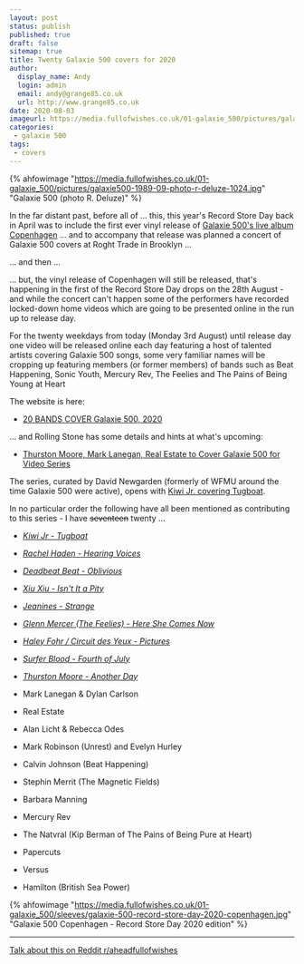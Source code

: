 ```yaml
---
layout: post
status: publish
published: true
draft: false
sitemap: true
title: Twenty Galaxie 500 covers for 2020
author:
  display_name: Andy
  login: admin
  email: andy@grange85.co.uk
  url: http://www.grange85.co.uk
date: 2020-08-03
imageurl: https://media.fullofwishes.co.uk/01-galaxie_500/pictures/galaxie500-1989-09-photo-r-deluze-1024.jpg
categories:
 - galaxie 500
tags:
 - covers
---
```


 {% ahfowimage "https://media.fullofwishes.co.uk/01-galaxie_500/pictures/galaxie500-1989-09-photo-r-deluze-1024.jpg" "Galaxie 500 (photo R. Deluze)" %}

In the far distant past, before all of ... this, this year's Record Store Day back in April was to include the first ever vinyl release of [Galaxie 500's live album Copenhagen](https://www.fullofwishes.co.uk/database/galaxie-500/releases/galaxie-500-copenhagen/#202020-rsd-lp) ... and to accompany that release was planned a concert of Galaxie 500 covers at Roght Trade in Brooklyn ...

... and then ... 

... but, the vinyl release of Copenhagen will still be released, that's happening in the first of the Record Store Day drops on the 28th August - and while the concert can't happen some of the performers have recorded locked-down home videos which are going to be presented online in the run up to release day.

For the twenty weekdays from today (Monday 3rd August) until release day one video will be released online each day featuring a host of talented artists covering Galaxie 500 songs, some very familiar names will be cropping up featuring members (or former members) of bands such as Beat Happening, Sonic Youth, Mercury Rev, The Feelies and The Pains of Being Young at Heart



The website is here:
 - [20 BANDS COVER Galaxie 500, 2020](https://www.20-20-20.com/twentysongs2020)

... and Rolling Stone has some details and hints at what's upcoming:
 - [Thurston Moore, Mark Lanegan, Real Estate to Cover Galaxie 500 for Video Series](https://www.rollingstone.com/music/music-news/thurston-moore-mark-lanegan-real-estate-galaxie-500-tribute-1038266/)

The series, curated by David Newgarden (formerly of WFMU around the time Galaxie 500 were active), opens with [Kiwi Jr. covering Tugboat](https://www.20-20-20.com/twentysongs2020).


In no particular order the following have all been mentioned as contributing to this series - I have ~~seventeen~~ twenty ...

 - _[Kiwi Jr - Tugboat](https://www.reddit.com/r/aheadfullofwishes/comments/i42rgv/day_1_of_the_galaxie_500_covers_project_was_kiwi/)_
 - _[Rachel Haden - Hearing Voices](https://www.reddit.com/r/aheadfullofwishes/comments/i3fltp/rachel_hadens_lovely_bassdriven_cover_of_hearing/)_
 - _[Deadbeat Beat - Oblivious](https://www.reddit.com/r/aheadfullofwishes/comments/i40iib/day_3_of_the_galaxie_500_covers_project_in_the/)_
 - _[Xiu Xiu - Isn't It a Pity](https://www.reddit.com/r/aheadfullofwishes/comments/i4ovbq/for_day_4_of_the_galaxie_500_covers_series_its/)_
 - _[Jeanines - Strange](https://www.reddit.com/r/aheadfullofwishes/comments/i58m7l/end_of_week_one_of_galaxie_500_covers_sees/)_
 - _[Glenn Mercer (The Feelies) - Here She Comes Now](https://www.reddit.com/r/aheadfullofwishes/comments/i70a44/week_two_of_the_galaxie_500_covers_series_opens/)_	
 - _[Haley Fohr / Circuit des Yeux - Pictures](https://www.reddit.com/r/aheadfullofwishes/comments/i7n7sn/nex_in_the_galaxie_500_covers_series_is_haley/)_
 - _[Surfer Blood - Fourth of July](https://www.reddit.com/r/aheadfullofwishes/comments/i88dit/surfer_blood_cover_fourth_of_july_in_todays/)_ 
 - _[Thurston Moore - Another Day](https://www.reddit.com/r/aheadfullofwishes/comments/i8vkna/todays_galaxie_500_cover_is_by_thurston_moore/)_

 - Mark Lanegan & Dylan Carlson
 - Real Estate
 - Alan Licht & Rebecca Odes
 - Mark Robinson (Unrest) and Evelyn Hurley
 - Calvin Johnson (Beat Happening)
 - Stephin Merrit (The Magnetic Fields)
 - Barbara Manning
 - Mercury Rev
 - The Natvral (Kip Berman of The Pains of Being Pure at Heart)
 - Papercuts
 - Versus
 - Hamilton (British Sea Power)

{% ahfowimage "https://media.fullofwishes.co.uk/01-galaxie_500/sleeves/galaxie-500-record-store-day-2020-copenhagen.jpg" "Galaxie 500 Copenhagen - Record Store Day 2020 edition" %}

--- 

<i class="fa fa-comments" aria-hidden="true"></i>  [Talk about this on Reddit r/aheadfullofwishes](https://www.reddit.com/r/aheadfullofwishes/comments/i2y0ty/twenty_galaxie_500_covers_for_2020/)
